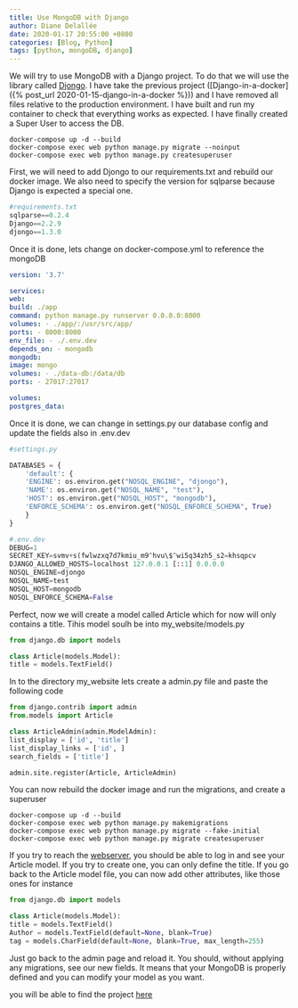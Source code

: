 ```yaml
---
title: Use MongoDB with Django
author: Diane Delallée
date: 2020-01-17 20:55:00 +0800
categories: [Blog, Python]
tags: [python, mongoDB, django]
---
```


We will try to use MongoDB with a Django project. To do that we will use the library called [Djongo](https://github.com/nesdis/djongo). I have take the previous project ([Django-in-a-docker]({% post_url 2020-01-15-django-in-a-docker %})) and I have removed all files relative to the production environment. I have built and run my container to check that everything works as expected. I have finally created a Super User to access the DB.

```
docker-compose up -d --build
docker-compose exec web python manage.py migrate --noinput
docker-compose exec web python manage.py createsuperuser
```

First, we will need to add Djongo to our requirements.txt and rebuild our docker image. We also need to specify the version for sqlparse because Django is expected a special one.

```python
#requirements.txt
sqlparse==0.2.4
Django==2.2.9
djongo==1.3.0
```

Once it is done, lets change on docker-compose.yml to reference the mongoDB

```yml
version: '3.7'

services:
web:
build: ./app
command: python manage.py runserver 0.0.0.0:8000
volumes: - ./app/:/usr/src/app/
ports: - 8000:8000
env_file: - ./.env.dev
depends_on: - mongodb
mongodb:
image: mongo
volumes: - ./data-db:/data/db
ports: - 27017:27017

volumes:
postgres_data:
```

Once it is done, we can change in settings.py our database config and update the fields also in .env.dev

```python
#settings.py

DATABASES = {
    'default': {
    'ENGINE': os.environ.get("NOSQL_ENGINE", "djongo"),
    'NAME': os.environ.get("NOSQL_NAME", "test"),
    'HOST': os.environ.get("NOSQL_HOST", "mongodb"),
    'ENFORCE_SCHEMA': os.environ.get("NOSQL_ENFORCE_SCHEMA", True)
    }
}
```

```python
#.env.dev
DEBUG=1
SECRET_KEY=svmv+s(fwlwzxq7d7kmiu_m9^hvu\$^wi5q34zh5_s2=khsqpcv
DJANGO_ALLOWED_HOSTS=localhost 127.0.0.1 [::1] 0.0.0.0
NOSQL_ENGINE=djongo
NOSQL_NAME=test
NOSQL_HOST=mongodb
NOSQL_ENFORCE_SCHEMA=False
```

Perfect, now we will create a model called Article which for now will only contains a title. Tihis model soulh be into my_website/models.py

```python
from django.db import models

class Article(models.Model):
title = models.TextField()
```

In to the directory my_website lets create a admin.py file and paste the following code

```python
from django.contrib import admin
from.models import Article

class ArticleAdmin(admin.ModelAdmin):
list_display = ['id', 'title']
list_display_links = ['id', ]
search_fields = ['title']

admin.site.register(Article, ArticleAdmin)
```

You can now rebuild the docker image and run the migrations, and create a superuser

```shell
docker-compose up -d --build
docker-compose exec web python manage.py makemigrations
docker-compose exec web python manage.py migrate --fake-initial
docker-compose exec web python manage.py migrate createsuperuser
```

If you try to reach the [webserver](http://0.0.0.0:8000/admin), you should be able to log in and see your Article model. If you try to create one, you can only define the title. If you go back to the Article model file, you can now add other attributes, like those ones for instance

```python
from django.db import models

class Article(models.Model):
title = models.TextField()
Author = models.TextField(default=None, blank=True)
tag = models.CharField(default=None, blank=True, max_length=255)
```

Just go back to the admin page and reload it. You should, without applying any migrations, see our new fields. It means that your MongoDB is properly defined and you can modify your model as you want.

you will be able to find the project [here](https://github.com/dianedelallee/django-with-mongodb)
